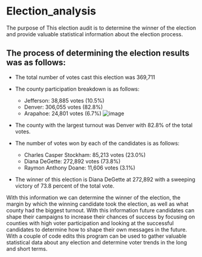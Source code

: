 # Election_analysis

 The purpose of This election audit is to determine the winner of the election and provide valuable statistical information about the election process.
 
 ## The process of determining the election results was as follows:
* The total number of votes cast this election was 369,711
* The county participation breakdown is as follows:
    * Jefferson: 38,885 votes (10.5%)
    * Denver: 306,055 votes (82.8%)
    * Arapahoe: 24,801 votes (6.7%)
    ![image](C:\Users\Holme\OneDrive\Desktop)

* The county with the largest turnout was Denver with 82.8% of the total votes.
* The number of votes won by each of the candidates is as follows:
    * Charles Casper Stockham: 85,213 votes (23.0%)
    * Diana DeGette: 272,892 votes (73.8%)
    * Raymon Anthony Doane: 11,606 votes (3.1%)
* The winner of this election is Diana DeGette at 272,892 with a sweeping victory of 73.8 percent of the total vote.

With this information we can determine the winner of the election, the margin by which the winning candidate took the election, as well as what county had the biggest turnout. With this information future candidates can shape their campaigns to increase their chances of success by focusing on counties with high voter participation and looking at the successful candidates to determine how to shape their own messages in the future. With a couple of code edits this program can be used to gather valuable statistical data about any election and determine voter trends in the long and short terms.

